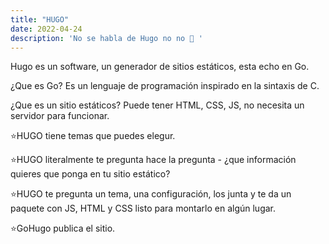```yaml
---
title: "HUGO"
date: 2022-04-24
description: 'No se habla de Hugo no no 🎵 '
---
```



Hugo es un software, un generador de sitios estáticos, esta echo en Go.

¿Que es Go? 
Es un lenguaje de programación  inspirado en la sintaxis de C.

¿Que es un sitio estáticos? 
Puede tener HTML, CSS,  JS, no necesita un servidor para funcionar.


⭐HUGO tiene temas que puedes elegur. 

⭐HUGO literalmente te pregunta hace la pregunta - ¿que información quieres que ponga en tu sitio estático?

⭐HUGO te pregunta un tema, una configuración, los junta y te da un paquete con JS, HTML y CSS listo para montarlo en algún lugar. 

⭐GoHugo publica el sitio. 


